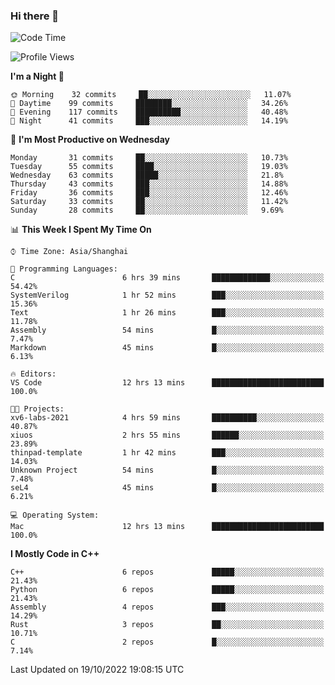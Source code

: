### Hi there 👋

<!--
**KarmaD7/KarmaD7** is a ✨ _special_ ✨ repository because its `README.md` (this file) appears on your GitHub profile.

Here are some ideas to get you started:

- 🔭 I’m currently working on ...
- 🌱 I’m currently learning ...
- 👯 I’m looking to collaborate on ...
- 🤔 I’m looking for help with ...
- 💬 Ask me about ...
- 📫 How to reach me: ...
- 😄 Pronouns: ...
- ⚡ Fun fact: ...
-->

<!--START_SECTION:waka-->
![Code Time](http://img.shields.io/badge/Code%20Time-42%20hrs%208%20mins-blue)

![Profile Views](http://img.shields.io/badge/Profile%20Views-0-blue)

**I'm a Night 🦉** 

```text
🌞 Morning    32 commits     ██░░░░░░░░░░░░░░░░░░░░░░░   11.07% 
🌆 Daytime    99 commits     ████████░░░░░░░░░░░░░░░░░   34.26% 
🌃 Evening    117 commits    ██████████░░░░░░░░░░░░░░░   40.48% 
🌙 Night      41 commits     ███░░░░░░░░░░░░░░░░░░░░░░   14.19%

```
📅 **I'm Most Productive on Wednesday** 

```text
Monday       31 commits     ██░░░░░░░░░░░░░░░░░░░░░░░   10.73% 
Tuesday      55 commits     ████░░░░░░░░░░░░░░░░░░░░░   19.03% 
Wednesday    63 commits     █████░░░░░░░░░░░░░░░░░░░░   21.8% 
Thursday     43 commits     ███░░░░░░░░░░░░░░░░░░░░░░   14.88% 
Friday       36 commits     ███░░░░░░░░░░░░░░░░░░░░░░   12.46% 
Saturday     33 commits     ██░░░░░░░░░░░░░░░░░░░░░░░   11.42% 
Sunday       28 commits     ██░░░░░░░░░░░░░░░░░░░░░░░   9.69%

```


📊 **This Week I Spent My Time On** 

```text
⌚︎ Time Zone: Asia/Shanghai

💬 Programming Languages: 
C                        6 hrs 39 mins       █████████████░░░░░░░░░░░░   54.42% 
SystemVerilog            1 hr 52 mins        ███░░░░░░░░░░░░░░░░░░░░░░   15.36% 
Text                     1 hr 26 mins        ███░░░░░░░░░░░░░░░░░░░░░░   11.78% 
Assembly                 54 mins             █░░░░░░░░░░░░░░░░░░░░░░░░   7.47% 
Markdown                 45 mins             █░░░░░░░░░░░░░░░░░░░░░░░░   6.13%

🔥 Editors: 
VS Code                  12 hrs 13 mins      █████████████████████████   100.0%

🐱‍💻 Projects: 
xv6-labs-2021            4 hrs 59 mins       ██████████░░░░░░░░░░░░░░░   40.87% 
xiuos                    2 hrs 55 mins       ██████░░░░░░░░░░░░░░░░░░░   23.89% 
thinpad-template         1 hr 42 mins        ███░░░░░░░░░░░░░░░░░░░░░░   14.03% 
Unknown Project          54 mins             █░░░░░░░░░░░░░░░░░░░░░░░░   7.48% 
seL4                     45 mins             █░░░░░░░░░░░░░░░░░░░░░░░░   6.21%

💻 Operating System: 
Mac                      12 hrs 13 mins      █████████████████████████   100.0%

```

**I Mostly Code in C++** 

```text
C++                      6 repos             █████░░░░░░░░░░░░░░░░░░░░   21.43% 
Python                   6 repos             █████░░░░░░░░░░░░░░░░░░░░   21.43% 
Assembly                 4 repos             ███░░░░░░░░░░░░░░░░░░░░░░   14.29% 
Rust                     3 repos             ██░░░░░░░░░░░░░░░░░░░░░░░   10.71% 
C                        2 repos             █░░░░░░░░░░░░░░░░░░░░░░░░   7.14%

```



 Last Updated on 19/10/2022 19:08:15 UTC
<!--END_SECTION:waka-->
